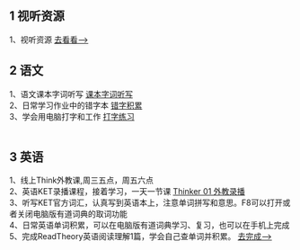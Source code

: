 



## 1 视听资源
1、视听资源 [去看看-->](http://192.168.1.111/video/)<br>

## 2 语文
1、语文课本字词听写 [课本字词听写](https://namibox.com/dictation/dolist?url_content=tape3b/002001_%E8%AF%AD%E6%96%87%EF%BC%88%E4%BA%BA%E6%95%99%E7%BB%9F%E7%BC%96%E7%89%88%EF%BC%89/dictation)<br>
2、日常学习作业中的错字本 [错字积累](http://192.168.1.111/Writing/ErrorCollect/Index.html)<br>
3、学会用电脑打字和工作 [打字练习](https://www.coding61.com/typing/html/index/index.html)<br><br>

## 3 英语
1、线上Think外教课,周三五点，周五六点<br>
2、英语KET录播课程，接着学习，一天一节课 [Thinker 01 外教录播](http://192.168.1.111/video/videojs/index.html?list=Think)<br>
3、听写KET官方词汇，认真写到英语本上，注意单词拼写和意思。F8可以打开或者关闭电脑版有道词典的取词功能<br>
4、日常英语单词积累，可以在电脑版有道词典学习、复习，也可以在手机上完成<br>
5、完成ReadTheory英语阅读理解1篇，学会自己查单词并积累。 [去完成-->](https://readtheory.org/app/student/quiz)<br>





